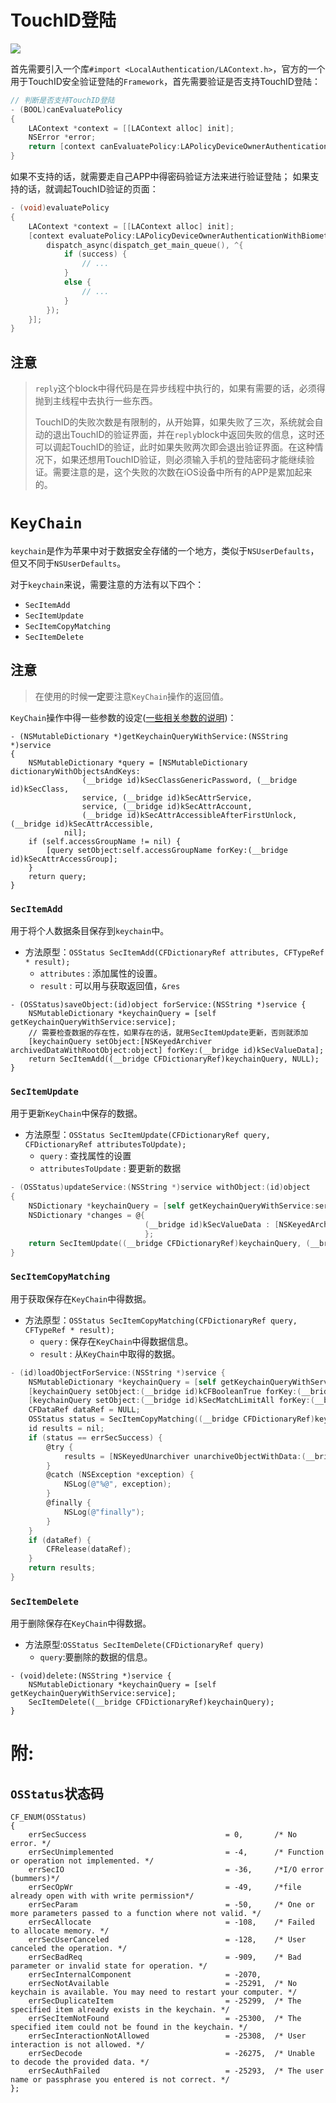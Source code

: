# TouchID登陆

![](http://ww1.sinaimg.cn/large/8acb15f3jw1f1imidi81dj20hs0vk74n.jpg)

首先需要引入一个库`#import <LocalAuthentication/LAContext.h>`，官方的一个用于TouchID安全验证登陆的`Framework`，首先需要验证是否支持TouchID登陆：

```Objective-C
// 判断是否支持TouchID登陆
- (BOOL)canEvaluatePolicy
{
    LAContext *context = [[LAContext alloc] init];
    NSError *error;
    return [context canEvaluatePolicy:LAPolicyDeviceOwnerAuthentication error:&error];
}
```
如果不支持的话，就需要走自己APP中得密码验证方法来进行验证登陆；
如果支持的话，就调起TouchID验证的页面：
```Objective-C
- (void)evaluatePolicy
{
    LAContext *context = [[LAContext alloc] init];
    [context evaluatePolicy:LAPolicyDeviceOwnerAuthenticationWithBiometrics localizedReason:@"使用TouchID进入APP首页" reply:^(BOOL success, NSError * _Nullable error) {
        dispatch_async(dispatch_get_main_queue(), ^{
            if (success) {
                // ...
            }
            else {
                // ...
            }
        });
    }];
}
```

## 注意
> `reply`这个block中得代码是在异步线程中执行的，如果有需要的话，必须得抛到主线程中去执行一些东西。
> 
> TouchID的失败次数是有限制的，从开始算，如果失败了三次，系统就会自动的退出TouchID的验证界面，并在`reply`block中返回失败的信息，这时还可以调起TouchID的验证，此时如果失败两次即会退出验证界面。在这种情况下，如果还想用TouchID验证，则必须输入手机的登陆密码才能继续验证。需要注意的是，这个失败的次数在iOS设备中所有的APP是累加起来的。
>


# `KeyChain`
`keychain`是作为苹果中对于数据安全存储的一个地方，类似于`NSUserDefaults`，但又不同于`NSUserDefaults`。

对于`keychain`来说，需要注意的方法有以下四个：
* `SecItemAdd`
* `SecItemUpdate`
* `SecItemCopyMatching`
* `SecItemDelete`

## 注意
> 在使用的时候**一定**要注意`KeyChain`操作的返回值。

`KeyChain`操作中得一些参数的设定([一些相关参数的说明](http://blog.sina.com.cn/s/blog_7ea0400d0101fksj.html))：
```
- (NSMutableDictionary *)getKeychainQueryWithService:(NSString *)service
{
    NSMutableDictionary *query = [NSMutableDictionary dictionaryWithObjectsAndKeys:
                (__bridge id)kSecClassGenericPassword, (__bridge id)kSecClass,
                service, (__bridge id)kSecAttrService,
                service, (__bridge id)kSecAttrAccount,
                (__bridge id)kSecAttrAccessibleAfterFirstUnlock, (__bridge id)kSecAttrAccessible,
            nil];
    if (self.accessGroupName != nil) {
        [query setObject:self.accessGroupName forKey:(__bridge id)kSecAttrAccessGroup];
    }
    return query;
}
```

### `SecItemAdd`
用于将个人数据条目保存到`keychain`中。
- 方法原型：`OSStatus SecItemAdd(CFDictionaryRef attributes, CFTypeRef * result);`
    - `attributes` : 添加属性的设置。
    - `result` : 可以用与获取返回值，`&res`
```
- (OSStatus)saveObject:(id)object forService:(NSString *)service {
    NSMutableDictionary *keychainQuery = [self getKeychainQueryWithService:service];
    // 需要检查数据的存在性，如果存在的话，就用SecItemUpdate更新，否则就添加
    [keychainQuery setObject:[NSKeyedArchiver archivedDataWithRootObject:object] forKey:(__bridge id)kSecValueData];
    return SecItemAdd((__bridge CFDictionaryRef)keychainQuery, NULL);
}
```
### `SecItemUpdate`
用于更新`KeyChain`中保存的数据。
- 方法原型：`OSStatus SecItemUpdate(CFDictionaryRef query, CFDictionaryRef attributesToUpdate);`
    - `query` : 查找属性的设置
    - `attributesToUpdate` : 要更新的数据
```Objective-C
- (OSStatus)updateService:(NSString *)service withObject:(id)object
{
    NSDictionary *keychainQuery = [self getKeychainQueryWithService:service];
    NSDictionary *changes = @{
                              (__bridge id)kSecValueData : [NSKeyedArchiver archivedDataWithRootObject:object]
                              };
    return SecItemUpdate((__bridge CFDictionaryRef)keychainQuery, (__bridge CFDictionaryRef)changes);
}
```
### `SecItemCopyMatching`
用于获取保存在`KeyChain`中得数据。
- 方法原型：`OSStatus SecItemCopyMatching(CFDictionaryRef query, CFTypeRef * result);`
    - `query` : 保存在`KeyChain`中得数据信息。
    - `result` : 从`KeyChain`中取得的数据。
```Objective-C
- (id)loadObjectForService:(NSString *)service {
    NSMutableDictionary *keychainQuery = [self getKeychainQueryWithService:service];
    [keychainQuery setObject:(__bridge id)kCFBooleanTrue forKey:(__bridge id)kSecReturnData];
    [keychainQuery setObject:(__bridge id)kSecMatchLimitAll forKey:(__bridge id)kSecMatchLimit];
    CFDataRef dataRef = NULL;
    OSStatus status = SecItemCopyMatching((__bridge CFDictionaryRef)keychainQuery, (CFTypeRef *)&dataRef);
    id results = nil;
    if (status == errSecSuccess) {
        @try {
            results = [NSKeyedUnarchiver unarchiveObjectWithData:(__bridge NSData *)dataRef];
        }
        @catch (NSException *exception) {
            NSLog(@"%@", exception);
        }
        @finally {
            NSLog(@"finally");
        }
    } 
    if (dataRef) {
        CFRelease(dataRef);
    }
    return results;
}
```
### `SecItemDelete`
用于删除保存在`KeyChain`中得数据。
- 方法原型:`OSStatus SecItemDelete(CFDictionaryRef query)`
    - `query`:要删除的数据的信息。
```
- (void)delete:(NSString *)service {
    NSMutableDictionary *keychainQuery = [self getKeychainQueryWithService:service];
    SecItemDelete((__bridge CFDictionaryRef)keychainQuery);
}
```

# 附:
## `OSStatus`状态码
```
CF_ENUM(OSStatus)
{
    errSecSuccess                               = 0,       /* No error. */
    errSecUnimplemented                         = -4,      /* Function or operation not implemented. */
    errSecIO                                    = -36,     /*I/O error (bummers)*/
    errSecOpWr                                  = -49,     /*file already open with with write permission*/
    errSecParam                                 = -50,     /* One or more parameters passed to a function where not valid. */
    errSecAllocate                              = -108,    /* Failed to allocate memory. */
    errSecUserCanceled                          = -128,    /* User canceled the operation. */
    errSecBadReq                                = -909,    /* Bad parameter or invalid state for operation. */
    errSecInternalComponent                     = -2070,
    errSecNotAvailable                          = -25291,  /* No keychain is available. You may need to restart your computer. */
    errSecDuplicateItem                         = -25299,  /* The specified item already exists in the keychain. */
    errSecItemNotFound                          = -25300,  /* The specified item could not be found in the keychain. */
    errSecInteractionNotAllowed                 = -25308,  /* User interaction is not allowed. */
    errSecDecode                                = -26275,  /* Unable to decode the provided data. */
    errSecAuthFailed                            = -25293,  /* The user name or passphrase you entered is not correct. */
};
```